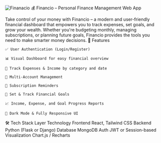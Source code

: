 ![Finanacio ](https://github.com/user-attachments/assets/f5accb5e-6514-4486-9e95-5a6e304d5548)
💰 Financio – Personal Finance Management Web App

Take control of your money with Financio – a modern and user-friendly financial dashboard that empowers you to track expenses, set goals, and grow your wealth. Whether you're budgeting monthly, managing subscriptions, or planning future goals, Financio provides the tools you need to make smarter money decisions.
🚀 Features

    ✅ User Authentication (Login/Register)

    📊 Visual Dashboard for easy financial overview

    💸 Track Expenses & Income by category and date

    💼 Multi-Account Management

    📅 Subscription Reminders

    🎯 Set & Track Financial Goals

    📈 Income, Expense, and Goal Progress Reports

    🌙 Dark Mode & Fully Responsive UI

🛠️ Tech Stack
Layer	Technology
Frontend	React, Tailwind CSS
Backend	Python (Flask or Django)
Database	MongoDB
Auth	JWT or Session-based
Visualization	Chart.js / Recharts
